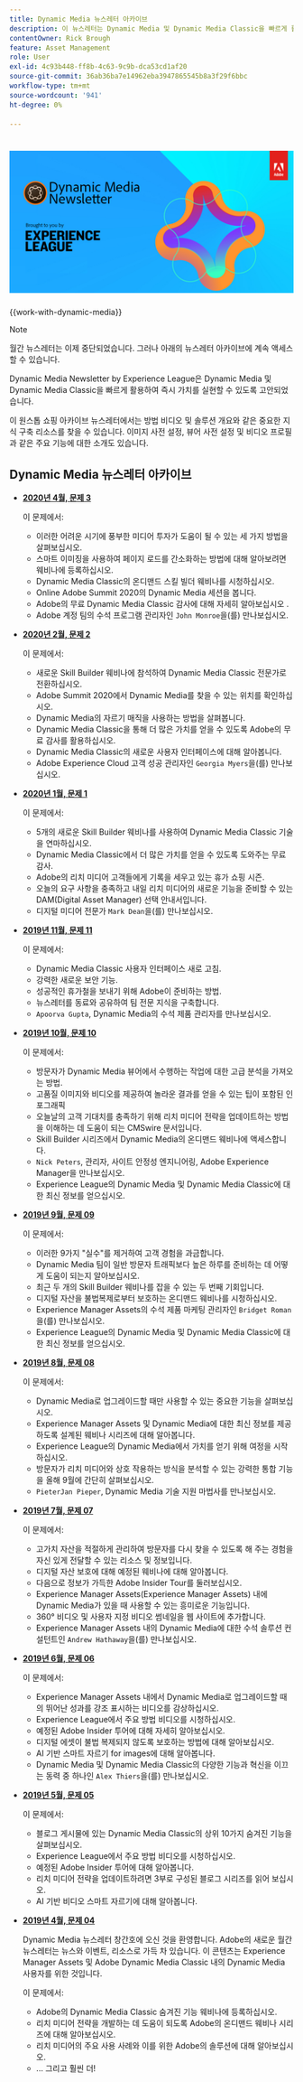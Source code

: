 ```yaml
---
title: Dynamic Media 뉴스레터 아카이브
description: 이 뉴스레터는 Dynamic Media 및 Dynamic Media Classic을 빠르게 활용하여 즉시 가치를 실현할 수 있도록 고안되었습니다.
contentOwner: Rick Brough
feature: Asset Management
role: User
exl-id: 4c93b448-ff8b-4c63-9c9b-dca53cd1af20
source-git-commit: 36ab36ba7e14962eba3947865545b8a3f29f6bbc
workflow-type: tm+mt
source-wordcount: '941'
ht-degree: 0%

---
```


# ![Dynamic Media 뉴스레터 로고](/help/assets/dynamic-media/assets/dynamic-media-newsletter-logo.png)

{{work-with-dynamic-media}}

>[!NOTE]
>
>월간 뉴스레터는 이제 중단되었습니다. 그러나 아래의 뉴스레터 아카이브에 계속 액세스할 수 있습니다.

Dynamic Media Newsletter by Experience League은 Dynamic Media 및 Dynamic Media Classic을 빠르게 활용하여 즉시 가치를 실현할 수 있도록 고안되었습니다.

이 원스톱 쇼핑 아카이브 뉴스레터에서는 방법 비디오 및 솔루션 개요와 같은 중요한 지식 구축 리소스를 찾을 수 있습니다. 이미지 사전 설정, 뷰어 사전 설정 및 비디오 프로필과 같은 주요 기능에 대한 소개도 있습니다.

<!-- ## Get inspired. Stay informed.

[Sign up](https://www.adobe.com/subscription/dynamic-media-newsletter.html) to receive the Dynamic Media Newsletter on a monthly basis in your inbox. -->

## Dynamic Media 뉴스레터 아카이브

<!-- * **[May 2020, Issue 4](https://expleague.azureedge.net/assets/aem/Experience-Insider-vol.31.html)**

    In this issue:

    * What business continuity means in uncertain times.
    * Key takeaways from the first all-digital Adobe Summit.
    * Must-watch Experience Manager breakout sessions.
    * Summit customer spotlight: Under Armour.
    * Never miss an Experience Insider webinar.
    * Public sector spotlight: The urgent need for digital enrollment.
    * Look what's new in Experience Manager Innovation.
    * Build your Experience Manager skills *live* with the Adobe pros.
    * Connect with the Adobe Experience Manager Community.
    * Fast-track your Adobe expertise with Adobe Experience League. -->

* **[2020년 4월, 문제 3](https://experienceleague.adobe.com/tools/dynamic-media-demo/newsletter/Dynamic_Media_Newsletter_04_2020_April.html)**

  이 문제에서:

   * 이러한 어려운 시기에 풍부한 미디어 투자가 도움이 될 수 있는 세 가지 방법을 살펴보십시오.
   * 스마트 이미징을 사용하여 페이지 로드를 간소화하는 방법에 대해 알아보려면 웨비나에 등록하십시오.
   * Dynamic Media Classic의 온디맨드 스킬 빌더 웨비나를 시청하십시오.
   * Online Adobe Summit 2020의 Dynamic Media 세션을 봅니다.
   * Adobe의 무료 Dynamic Media Classic 감사에 대해 자세히 알아보십시오 .
   * Adobe 계정 팀의 수석 프로그램 관리자인 `John Monroe`을(를) 만나보십시오.

* **[2020년 2월, 문제 2](https://experienceleague.adobe.com/tools/dynamic-media-demo/newsletter/Dynamic_Media_Newsletter_02_2020_Feb.html)**

  이 문제에서:

   * 새로운 Skill Builder 웨비나에 참석하여 Dynamic Media Classic 전문가로 전환하십시오.
   * Adobe Summit 2020에서 Dynamic Media를 찾을 수 있는 위치를 확인하십시오.
   * Dynamic Media의 자르기 매직을 사용하는 방법을 살펴봅니다.
   * Dynamic Media Classic을 통해 더 많은 가치를 얻을 수 있도록 Adobe의 무료 감사를 활용하십시오.
   * Dynamic Media Classic의 새로운 사용자 인터페이스에 대해 알아봅니다.
   * Adobe Experience Cloud 고객 성공 관리자인 `Georgia Myers`을(를) 만나보십시오.

* **[2020년 1월, 문제 1](https://experienceleague.adobe.com/tools/dynamic-media-demo/newsletter/Dynamic_Media_Newsletter_01_2020_Jan.html)**

  이 문제에서:

   * 5개의 새로운 Skill Builder 웨비나를 사용하여 Dynamic Media Classic 기술을 연마하십시오.
   * Dynamic Media Classic에서 더 많은 가치를 얻을 수 있도록 도와주는 무료 감사.
   * Adobe의 리치 미디어 고객들에게 기록을 세우고 있는 휴가 쇼핑 시즌.
   * 오늘의 요구 사항을 충족하고 내일 리치 미디어의 새로운 기능을 준비할 수 있는 DAM(Digital Asset Manager) 선택 안내서입니다.
   * 디지털 미디어 전문가 `Mark Dean`을(를) 만나보십시오.

* **[2019년 11월, 문제 11](https://experienceleague.adobe.com/tools/dynamic-media-demo/newsletter/Dynamic_Media_Newsletter_11_2019_Nov.html)**

  이 문제에서:

   * Dynamic Media Classic 사용자 인터페이스 새로 고침.
   * 강력한 새로운 보안 기능.
   * 성공적인 휴가철을 보내기 위해 Adobe이 준비하는 방법.
   * 뉴스레터를 동료와 공유하여 팀 전문 지식을 구축합니다.
   * `Apoorva Gupta`, Dynamic Media의 수석 제품 관리자를 만나보십시오.

* **[2019년 10월, 문제 10](https://experienceleague.adobe.com/tools/dynamic-media-demo/newsletter/Dynamic_Media_Newsletter_10_2019_Oct.html)**

  이 문제에서:

   * 방문자가 Dynamic Media 뷰어에서 수행하는 작업에 대한 고급 분석을 가져오는 방법.
   * 고품질 이미지와 비디오를 제공하여 놀라운 결과를 얻을 수 있는 팁이 포함된 인포그래픽
   * 오늘날의 고객 기대치를 충족하기 위해 리치 미디어 전략을 업데이트하는 방법을 이해하는 데 도움이 되는 CMSwire 문서입니다.
   * Skill Builder 시리즈에서 Dynamic Media의 온디맨드 웨비나에 액세스합니다.
   * `Nick Peters`, 관리자, 사이트 안정성 엔지니어링, Adobe Experience Manager을 만나보십시오.
   * Experience League의 Dynamic Media 및 Dynamic Media Classic에 대한 최신 정보를 얻으십시오.

* **[2019년 9월, 문제 09](https://experienceleague.adobe.com/tools/dynamic-media-demo/newsletter/Dynamic_Media_Newsletter_09_2019_Sept.html)**

  이 문제에서:

   * 이러한 9가지 &quot;실수&quot;를 제거하여 고객 경험을 과금합니다.
   * Dynamic Media 팀이 일반 방문자 트래픽보다 높은 하루를 준비하는 데 어떻게 도움이 되는지 알아보십시오.
   * 최근 두 개의 Skill Builder 웨비나를 잡을 수 있는 두 번째 기회입니다.
   * 디지털 자산을 불법복제로부터 보호하는 온디맨드 웨비나를 시청하십시오.
   * Experience Manager Assets의 수석 제품 마케팅 관리자인 `Bridget Roman`을(를) 만나보십시오.
   * Experience League의 Dynamic Media 및 Dynamic Media Classic에 대한 최신 정보를 얻으십시오.

* **[2019년 8월, 문제 08](https://experienceleague.adobe.com/tools/dynamic-media-demo/newsletter/Dynamic_Media_Newsletter_08_2019_Aug.html)**

  이 문제에서:

   * Dynamic Media로 업그레이드할 때만 사용할 수 있는 중요한 기능을 살펴보십시오.
   * Experience Manager Assets 및 Dynamic Media에 대한 최신 정보를 제공하도록 설계된 웨비나 시리즈에 대해 알아봅니다.
   * Experience League의 Dynamic Media에서 가치를 얻기 위해 여정을 시작하십시오.
   * 방문자가 리치 미디어와 상호 작용하는 방식을 분석할 수 있는 강력한 통합 기능을 올해 9월에 간단히 살펴보십시오.
   * `PieterJan Pieper`, Dynamic Media 기술 지원 마법사를 만나보십시오.

* **[2019년 7월, 문제 07](https://experienceleague.adobe.com/tools/dynamic-media-demo/newsletter/Dynamic_Media_Newsletter_07_2019_July.html)**

  이 문제에서:

   * 고가치 자산을 적절하게 관리하여 방문자를 다시 찾을 수 있도록 해 주는 경험을 자신 있게 전달할 수 있는 리소스 및 정보입니다.
   * 디지털 자산 보호에 대해 예정된 웨비나에 대해 알아봅니다.
   * 다음으로 정보가 가득한 Adobe Insider Tour를 둘러보십시오.
   * Experience Manager Assets(Experience Manager Assets) 내에 Dynamic Media가 있을 때 사용할 수 있는 흥미로운 기능입니다.
   * 360° 비디오 및 사용자 지정 비디오 썸네일을 웹 사이트에 추가합니다.
   * Experience Manager Assets 내의 Dynamic Media에 대한 수석 솔루션 컨설턴트인 `Andrew Hathaway`을(를) 만나보십시오.

* **[2019년 6월, 문제 06](https://experienceleague.adobe.com/tools/dynamic-media-demo/newsletter/Dynamic_Media_Newsletter_06_2019_June.html)**

  이 문제에서:

   * Experience Manager Assets 내에서 Dynamic Media로 업그레이드할 때의 뛰어난 성과를 강조 표시하는 비디오를 감상하십시오.
   * Experience League에서 주요 방법 비디오를 시청하십시오.
   * 예정된 Adobe Insider 투어에 대해 자세히 알아보십시오.
   * 디지털 에셋이 불법 복제되지 않도록 보호하는 방법에 대해 알아보십시오.
   * AI 기반 스마트 자르기 for images에 대해 알아봅니다.
   * Dynamic Media 및 Dynamic Media Classic의 다양한 기능과 혁신을 이끄는 동력 중 하나인 `Alex Thiers`을(를) 만나보십시오.

* **[2019년 5월, 문제 05](https://experienceleague.adobe.com/tools/dynamic-media-demo/newsletter/Dynamic_Media_Newsletter_05_2019_May.html)**

  이 문제에서:

   * 블로그 게시물에 있는 Dynamic Media Classic의 상위 10가지 숨겨진 기능을 살펴보십시오.
   * Experience League에서 주요 방법 비디오를 시청하십시오.
   * 예정된 Adobe Insider 투어에 대해 알아봅니다.
   * 리치 미디어 전략을 업데이트하려면 3부로 구성된 블로그 시리즈를 읽어 보십시오.
   * AI 기반 비디오 스마트 자르기에 대해 알아봅니다.

* **[2019년 4월, 문제 04](https://experienceleague.adobe.com/tools/dynamic-media-demo/newsletter/Dynamic_Media_Newsletter_04_2019_April.html)**

  Dynamic Media 뉴스레터 창간호에 오신 것을 환영합니다. Adobe의 새로운 월간 뉴스레터는 뉴스와 이벤트, 리소스로 가득 차 있습니다. 이 콘텐츠는 Experience Manager Assets 및 Adobe Dynamic Media Classic 내의 Dynamic Media 사용자를 위한 것입니다.

  이 문제에서:

   * Adobe의 Dynamic Media Classic 숨겨진 기능 웨비나에 등록하십시오.
   * 리치 미디어 전략을 개발하는 데 도움이 되도록 Adobe의 온디맨드 웨비나 시리즈에 대해 알아보십시오.
   * 리치 미디어의 주요 사용 사례와 이를 위한 Adobe의 솔루션에 대해 알아보십시오.
   * ... 그리고 훨씬 더!
